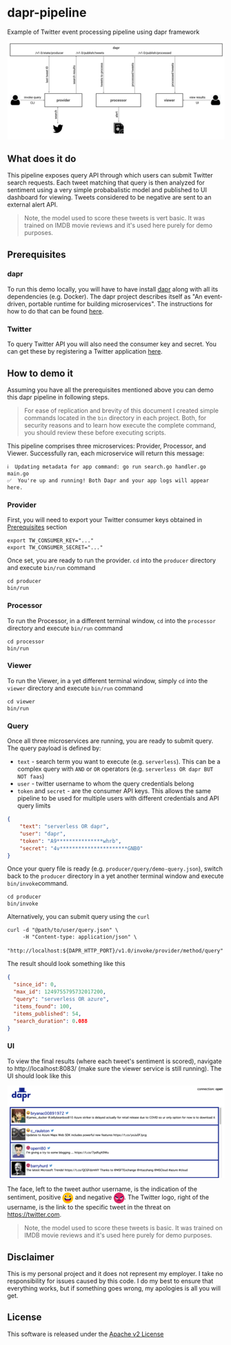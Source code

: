 # dapr-pipeline

Example of Twitter event processing pipeline using dapr framework

![alt text](img/pipeline.svg "Pipeline Overview")

## What does it do

This pipeline exposes query API through which users can submit Twitter search requests. Each tweet matching that query is then analyzed for sentiment using a very simple probabalistic model and published to UI dashboard for viewing. Tweets considered to be negative are sent to an external alert API.

> Note, the model used to score these tweets is vert basic. It was trained on IMDB movie reviews and it's used here purely for demo purposes.

## Prerequisites

### dapr

To run this demo locally, you will have to have install [dapr](https://github.com) along with all its dependencies (e.g. Docker). The dapr project describes itself as "An event-driven, portable runtime for building microservices". The instructions for how to do that can be found [here](https://github.com/dapr/docs/blob/master/getting-started/environment-setup.md).

### Twitter

To query Twitter API you will also need the consumer key and secret. You can get these by registering a Twitter application [here](https://developer.twitter.com/en/apps/create).

## How to demo it

Assuming you have all the prerequisites mentioned above you can demo this dapr pipeline in following steps.

> For ease of replication and brevity of this document I created simple commands located in the `bin` directory in each project. Both, for security reasons and to learn how execute the complete command, you should review these before executing scripts.

This pipeline comprises three microservices: Provider, Processor, and Viewer. Successfully ran, each microservice will return this message:

```shell
ℹ️  Updating metadata for app command: go run search.go handler.go main.go
✅  You're up and running! Both Dapr and your app logs will appear here.
```

### Provider

First, you will need to export your Twitter consumer keys obtained in [Prerequisites](#prerequisites) section

```shell
export TW_CONSUMER_KEY="..."
export TW_CONSUMER_SECRET="..."
```

Once set, you are ready to run the provider. `cd` into the `producer` directory and execute `bin/run` command

```shell
cd producer
bin/run
```

### Processor

To run the Processor, in a different terminal window, `cd` into the `processor` directory and execute `bin/run` command

```shell
cd processor
bin/run
```

### Viewer

To run the Viewer, in a yet different terminal window, simply `cd` into the `viewer` directory and execute `bin/run` command

```shell
cd viewer
bin/run
```

### Query

Once all three microservices are running, you are ready to submit query. The query payload is defined by:

* `text` - search term you want to execute (e.g. `serverless`). This can be a complex query with `AND` or `OR` operators (e.g. `serverless OR dapr BUT NOT faas`)
* `user` - twitter username to whom the query credentials belong
* `token` and `secret` - are the consumer API keys. This allows the same pipeline to be used for multiple users with different credentials and API query limits

```json
{
    "text": "serverless OR dapr",
    "user": "dapr",
    "token": "A9***************whrb",
    "secret": "4v**********************GNB0"
}
```

Once your query file is ready (e.g. `producer/query/demo-query.json`), switch back to the `producer` directory in a yet another terminal window and execute `bin/invoke`command.

```shell
cd producer
bin/invoke
```

Alternatively, you can submit query using the `curl`

```shell
curl -d "@path/to/user/query.json" \
     -H "Content-type: application/json" \
     "http://localhost:${DAPR_HTTP_PORT}/v1.0/invoke/provider/method/query"
```

The result should look something like this

```json
{
  "since_id": 0,
  "max_id": 1249755795732017200,
  "query": "serverless OR azure",
  "items_found": 100,
  "items_published": 54,
  "search_duration": 0.088
}
```

### UI

To view the final results (where each tweet's sentiment is scored), navigate to http://localhost:8083/ (make sure the viewer service is still running). The UI should look like this

![](img/ui.png)

The face, left to the tweet author username, is the indication of the sentiment, positive <img src="viewer/static/img/s1.svg" width="25" style="vertical-align:middle"> and negative <img src="viewer/static/img/s0.svg" width="25" style="vertical-align:middle">. The Twitter logo, right of the username, is the link to the specific tweet in the threat on https://twitter.com.

> Note, the model used to score these tweets is basic. It was trained on IMDB movie reviews and it's used here purely for demo purposes.

## Disclaimer

This is my personal project and it does not represent my employer. I take no responsibility for issues caused by this code. I do my best to ensure that everything works, but if something goes wrong, my apologies is all you will get.

## License
This software is released under the [Apache v2 License](./LICENSE)



